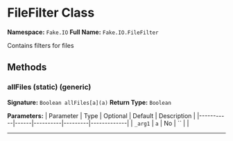 # FileFilter Class

**Namespace:** `Fake.IO`
**Full Name:** `Fake.IO.FileFilter`

Contains filters for files

## Methods

### allFiles (static) (generic)

**Signature:** `Boolean allFiles[a](a)`
**Return Type:** `Boolean`

**Parameters:**
| Parameter | Type | Optional | Default | Description |
|-----------|------|----------|---------|-------------|
| `_arg1` | `a` | No | `` |  |

---